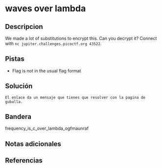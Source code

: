 # waves over lambda

## Descripcion
We made a lot of substitutions to encrypt this. Can you decrypt it? Connect with `nc jupiter.challenges.picoctf.org 43522`.

## Pistas
- Flag is not in the usual flag format

## Solución

```
El enlace da un mensaje que tienes que resolver con la pagina de guballa.
```

## Bandera
frequency_is_c_over_lambda_ogfmaunraf

## Notas adicionales

## Referencias